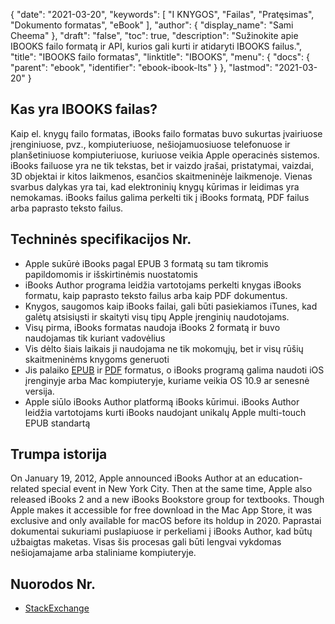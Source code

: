 {
  "date": "2021-03-20",
  "keywords": [
"I KNYGOS",
"Failas",
"Pratęsimas",
"Dokumento formatas",
"eBook"
],
  "author": {
    "display_name": "Sami Cheema"
},
  "draft": "false",
  "toc": true,
  "description": "Sužinokite apie IBOOKS failo formatą ir API, kurios gali kurti ir atidaryti IBOOKS failus.",
  "title": "IBOOKS failo formatas",
  "linktitle": "IBOOKS",
  "menu": {
    "docs": {
      "parent": "ebook",
      "identifier": "ebook-ibook-lts"
}
},
  "lastmod": "2021-03-20"
}

## Kas yra IBOOKS failas? ##

Kaip el. knygų failo formatas, iBooks failo formatas buvo sukurtas įvairiuose įrenginiuose, pvz., kompiuteriuose, nešiojamuosiuose telefonuose ir planšetiniuose kompiuteriuose, kuriuose veikia Apple operacinės sistemos. iBooks failuose yra ne tik tekstas, bet ir vaizdo įrašai, pristatymai, vaizdai, 3D objektai ir kitos laikmenos, esančios skaitmeninėje laikmenoje. Vienas svarbus dalykas yra tai, kad elektroninių knygų kūrimas ir leidimas yra nemokamas. iBooks failus galima perkelti tik į iBooks formatą, PDF failus arba paprasto teksto failus.

## Techninės specifikacijos Nr.

 *  Apple sukūrė iBooks pagal EPUB 3 formatą su tam tikromis papildomomis ir išskirtinėmis nuostatomis
* iBooks Author programa leidžia vartotojams perkelti knygas iBooks formatu, kaip paprasto teksto failus arba kaip PDF dokumentus.
* Knygos, saugomos kaip iBooks failai, gali būti pasiekiamos iTunes, kad galėtų atsisiųsti ir skaityti visų tipų Apple įrenginių naudotojams.
* Visų pirma, iBooks formatas naudoja iBooks 2 formatą ir buvo naudojamas tik kuriant vadovėlius
* Vis dėlto šiais laikais ji naudojama ne tik mokomųjų, bet ir visų rūšių skaitmeninėms knygoms generuoti
 *  Jis palaiko [EPUB](/ebook/epub/) ir [PDF](/pdf/) formatus, o iBooks programą galima naudoti iOS įrenginyje arba Mac kompiuteryje, kuriame veikia OS 10.9 ar senesnė versija.
 *  Apple siūlo iBooks Author platformą iBooks kūrimui. iBooks Author leidžia vartotojams kurti iBooks naudojant unikalų Apple multi-touch EPUB standartą

## Trumpa istorija ##

On January 19, 2012, Apple announced iBooks Author at an education-related special event in New York City. Then at the same time, Apple also released iBooks 2 and a new iBooks Bookstore group for textbooks. Though Apple makes it accessible for free download in the Mac App Store, it was exclusive and only available for macOS before its holdup in 2020. Paprastai dokumentai sukuriami puslapiuose ir perkeliami į iBooks Author, kad būtų užbaigtas maketas. Visas šis procesas gali būti lengvai vykdomas nešiojamajame arba staliniame kompiuteryje.


## Nuorodos Nr.

* [StackExchange](https://apple.stackexchange.com/questions/2587/what-ebook-formats-does-ibooks-support)


